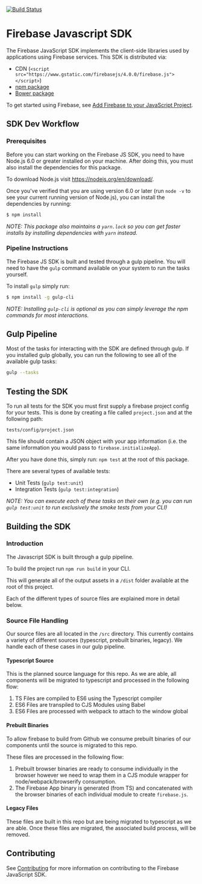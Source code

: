 [![Build Status](https://travis-ci.org/firebase/firebase-js-sdk.svg?branch=master)](https://travis-ci.org/firebase/firebase-js-sdk)

# Firebase Javascript SDK

The Firebase JavaScript SDK implements the client-side libraries used by
applications using Firebase services. This SDK is distributed via:

- CDN (`<script src="https://www.gstatic.com/firebasejs/4.0.0/firebase.js"></script>`)
- [npm package](https://www.npmjs.com/package/firebase)
- [Bower package](https://github.com/firebase/firebase-bower)

To get started using Firebase, see
[Add Firebase to your JavaScript Project](https://firebase.google.com/docs/web/setup).

## SDK Dev Workflow

### Prerequisites

Before you can start working on the Firebase JS SDK, you need to have Node.js 6.0 or 
greater installed on your machine. After doing this, you must also install the 
dependencies for this package.

To download Node.js visit https://nodejs.org/en/download/.

Once you've verified that you are using version 6.0 or later (run `node -v` to see your
current running version of Node.js), you can install the dependencies by running:

```bash
$ npm install
```

_NOTE: This package also maintains a `yarn.lock` so you can get faster installs by installing
dependencies with `yarn` instead._

### Pipeline Instructions

The Firebase JS SDK is built and tested through a gulp pipeline. You will need to
have the `gulp` command available on your system to run the tasks yourself.

To install `gulp` simply run:

```bash
$ npm install -g gulp-cli
```

_NOTE: Installing `gulp-cli` is optional as you can simply leverage the npm commands
for most interactions._

## Gulp Pipeline

Most of the tasks for interacting with the SDK are defined through gulp. If you
installed gulp globally, you can run the following to see all of the available
gulp tasks:

```bash
gulp --tasks
```

## Testing the SDK

To run all tests for the SDK you must first supply a firebase project config for 
your tests. This is done by creating a file called `project.json` and at the 
following path:

```
tests/config/project.json
```

This file should contain a JSON object with your app information (i.e. the same
information you would pass to `firebase.initializeApp`).

After you have done this, simply run: `npm test` at the root of this package.

There are several types of available tests:

- Unit Tests (`gulp test:unit`)
- Integration Tests (`gulp test:integration`)

_NOTE: You can execute each of these tasks on their own (e.g. you can run 
`gulp test:unit` to run exclusively the smoke tests from your CLI)_

## Building the SDK

### Introduction

The Javascript SDK is built through a gulp pipeline.

To build the project run `npm run build` in your CLI.

This will generate all of the output assets in a `/dist` folder available at the
root of this project.

Each of the different types of source files are explained more in detail below.

### Source File Handling

Our source files are all located in the `/src` directory. This currently contains
a variety of different sources (typescript, prebuilt binaries, legacy). We handle
each of these cases in our gulp pipeline.

#### Typescript Source

This is the planned source language for this repo. As we are able, all components
will be migrated to typescript and processed in the following flow:

1. TS Files are compiled to ES6 using the Typescript compiler
1. ES6 Files are transpiled to CJS Modules using Babel
1. ES6 Files are processed with webpack to attach to the window global

#### Prebuilt Binaries

To allow firebase to build from Github we consume prebuilt binaries of our components
until the source is migrated to this repo.

These files are processed in the following flow:

1. Prebuilt browser binaries are ready to consume individually in the browser
however we need to wrap them in a CJS module wrapper for node/webpack/browserify
consumption.
1. The Firebase App binary is generated (from TS) and concatenated with the 
browser binaries of each individual module to create `firebase.js`.

#### Legacy Files

These files are built in this repo but are being migrated to typescript as we are able.
Once these files are migrated, the associated build process, will be removed.


## Contributing

See [Contributing](./CONTRIBUTING.md) for more information on contributing to the Firebase
JavaScript SDK.
